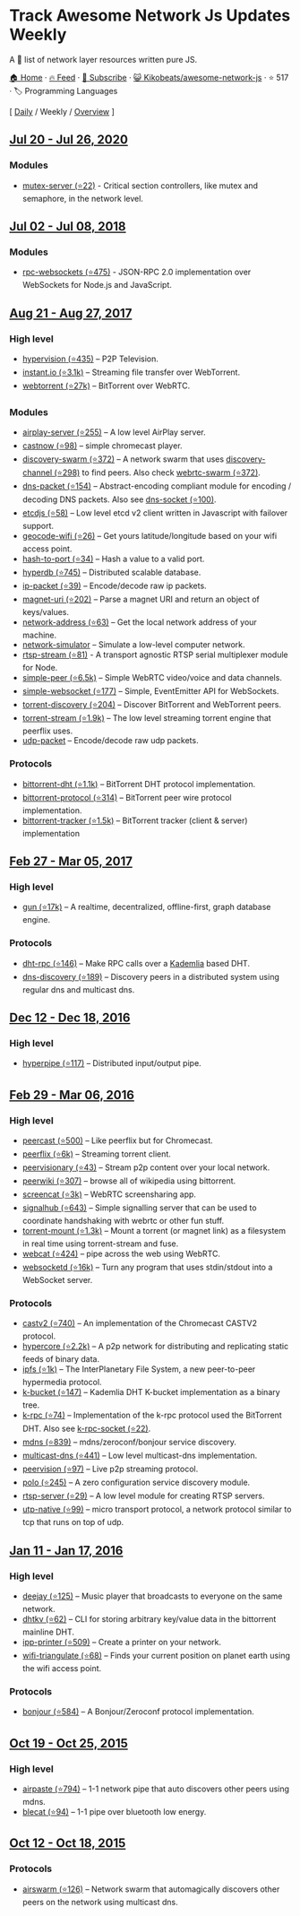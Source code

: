 # Track Awesome Network Js Updates Weekly

A :tophat: list of network layer resources written pure JS.

[🏠 Home](/README.md) · [🔥 Feed](https://test.trackawesomelist.com/Kikobeats/awesome-network-js/week/feed.xml) · [📮 Subscribe](https://trackawesomelist.us17.list-manage.com/subscribe?u=d2f0117aa829c83a63ec63c2f&id=36a103854c) · [😺 Kikobeats/awesome-network-js](https://github.com/Kikobeats/awesome-network-js/blob/master/README.md) · ⭐ 517 · 🏷️ Programming Languages

[ [Daily](/content/Kikobeats/awesome-network-js/README.md) / Weekly / [Overview](/content/Kikobeats/awesome-network-js/readme/README.md) ]



## [Jul 20 - Jul 26, 2020](/content/2020/29/README.md)

### Modules

*   [mutex-server (⭐22)](https://github.com/samchon/mutex-server) - Critical section controllers, like mutex and semaphore, in the network level.

## [Jul 02 - Jul 08, 2018](/content/2018/27/README.md)

### Modules

*   [rpc-websockets (⭐475)](https://github.com/elpheria/rpc-websockets) - JSON-RPC 2.0 implementation over WebSockets for Node.js and JavaScript.

## [Aug 21 - Aug 27, 2017](/content/2017/34/README.md)

### High level

*   [hypervision (⭐435)](https://github.com/mafintosh/hypervision) – P2P Television.
*   [instant.io (⭐3.1k)](https://github.com/webtorrent/instant.io) – Streaming file transfer over WebTorrent.
*   [webtorrent (⭐27k)](https://github.com/webtorrent/webtorrent) – BitTorrent over WebRTC.

### Modules

*   [airplay-server (⭐255)](https://github.com/watson/airplay-server) – A low level AirPlay server.
*   [castnow (⭐98)](https://github.com/xat/chromecast-player) – simple chromecast player.
*   [discovery-swarm (⭐372)](https://github.com/mafintosh/discovery-swarm) – A network swarm that uses [discovery-channel (⭐298)](https://github.com/maxogden/discovery-channel) to find peers. Also check [webrtc-swarm (⭐372)](https://github.com/mafintosh/webrtc-swarm).
*   [dns-packet (⭐154)](https://github.com/mafintosh/dns-packet) – Abstract-encoding compliant module for encoding / decoding DNS packets. Also see [dns-socket (⭐100)](https://github.com/mafintosh/dns-socket).
*   [etcdjs (⭐58)](https://github.com/mafintosh/etcdjs) – Low level etcd v2 client written in Javascript with failover support.
*   [geocode-wifi (⭐26)](https://github.com/watson/geocode-wifi) – Get yours latitude/longitude based on your wifi access point.
*   [hash-to-port (⭐34)](https://github.com/mafintosh/hash-to-port) – Hash a value to a valid port.
*   [hyperdb (⭐745)](https://github.com/mafintosh/hyperdb) – Distributed scalable database.
*   [ip-packet (⭐39)](https://github.com/mafintosh/ip-packet) – Encode/decode raw ip packets.
*   [magnet-uri (⭐202)](https://github.com/webtorrent/magnet-uri) – Parse a magnet URI and return an object of keys/values.
*   [network-address (⭐63)](https://github.com/mafintosh/network-address) – Get the local network address of your machine.
*   [network-simulator](https://github.com/substack/network-simulator) – Simulate a low-level computer network.
*   [rtsp-stream (⭐81)](https://github.com/watson/rtsp-stream) - A transport agnostic RTSP serial multiplexer module for Node.
*   [simple-peer (⭐6.5k)](https://github.com/feross/simple-peer) – Simple WebRTC video/voice and data channels.
*   [simple-websocket (⭐177)](https://github.com/feross/simple-websocket) – Simple, EventEmitter API for WebSockets.
*   [torrent-discovery (⭐204)](https://github.com/webtorrent/torrent-discovery) – Discover BitTorrent and WebTorrent peers.
*   [torrent-stream (⭐1.9k)](https://github.com/mafintosh/torrent-stream) – The low level streaming torrent engine that peerflix uses.
*   [udp-packet](https://github.com/substack/udp-packet) – Encode/decode raw udp packets.

### Protocols

*   [bittorrent-dht (⭐1.1k)](https://github.com/webtorrent/bittorrent-dht) – BitTorrent DHT protocol implementation.
*   [bittorrent-protocol (⭐314)](https://github.com/webtorrent/bittorrent-protocol) – BitTorrent peer wire protocol implementation.
*   [bittorrent-tracker (⭐1.5k)](https://github.com/webtorrent/bittorrent-tracker) – BitTorrent tracker (client & server) implementation

## [Feb 27 - Mar 05, 2017](/content/2017/9/README.md)

### High level

*   [gun (⭐17k)](https://github.com/amark/gun) – A realtime, decentralized, offline-first, graph database engine.

### Protocols

*   [dht-rpc (⭐146)](https://github.com/mafintosh/dht-rpc) – Make RPC calls over a [Kademlia](https://pdos.csail.mit.edu/\~petar/papers/maymounkov-kademlia-lncs.pdf) based DHT.
*   [dns-discovery (⭐189)](https://github.com/mafintosh/dns-discovery) – Discovery peers in a distributed system using regular dns and multicast dns.

## [Dec 12 - Dec 18, 2016](/content/2016/50/README.md)

### High level

*   [hyperpipe (⭐117)](https://github.com/mafintosh/hyperpipe) – Distributed input/output pipe.

## [Feb 29 - Mar 06, 2016](/content/2016/9/README.md)

### High level

*   [peercast (⭐500)](https://github.com/mafintosh/peercast) – Like peerflix but for Chromecast.
*   [peerflix (⭐6k)](https://github.com/mafintosh/peerflix) – Streaming torrent client.
*   [peervisionary (⭐43)](https://github.com/mafintosh/peervisionary) – Stream p2p content over your local network.
*   [peerwiki (⭐307)](https://github.com/mafintosh/peerwiki) – browse all of wikipedia using bittorrent.
*   [screencat (⭐3k)](https://github.com/maxogden/screencat) – WebRTC screensharing app.
*   [signalhub (⭐643)](https://github.com/mafintosh/signalhub) – Simple signalling server that can be used to coordinate handshaking with webrtc or other fun stuff.
*   [torrent-mount (⭐1.3k)](https://github.com/mafintosh/torrent-mount) – Mount a torrent (or magnet link) as a filesystem in real time using torrent-stream and fuse.
*   [webcat (⭐424)](https://github.com/mafintosh/webcat) – pipe across the web using WebRTC.
*   [websocketd (⭐16k)](https://github.com/joewalnes/websocketd) – Turn any program that uses stdin/stdout into a WebSocket server.

### Protocols

*   [castv2 (⭐740)](https://github.com/thibauts/node-castv2) – An implementation of the Chromecast CASTV2 protocol.
*   [hypercore (⭐2.2k)](https://github.com/mafintosh/hypercore) – A p2p network for distributing and replicating static feeds of binary data.
*   [ipfs (⭐1k)](https://github.com/ipfs/js-ipfs-api) – The InterPlanetary File System, a new peer-to-peer hypermedia protocol.
*   [k-bucket (⭐147)](https://github.com/tristanls/k-bucket) – Kademlia DHT K-bucket implementation as a binary tree.
*   [k-rpc (⭐74)](https://github.com/mafintosh/k-rpc) – Implementation of the k-rpc protocol used the BitTorrent DHT. Also see [k-rpc-socket (⭐22)](https://github.com/mafintosh/k-rpc-socket).
*   [mdns (⭐839)](https://github.com/agnat/node_mdns) – mdns/zeroconf/bonjour service discovery.
*   [multicast-dns (⭐441)](https://github.com/mafintosh/multicast-dns) – Low level multicast-dns implementation.
*   [peervision (⭐97)](https://github.com/mafintosh/peervision) – Live p2p streaming protocol.
*   [polo (⭐245)](https://github.com/mafintosh/polo) – A zero configuration service discovery module.
*   [rtsp-server (⭐29)](https://github.com/watson/rtsp-server) – A low level module for creating RTSP servers.
*   [utp-native (⭐99)](https://github.com/mafintosh/utp-native) – micro transport protocol, a network protocol similar to tcp that runs on top of udp.

## [Jan 11 - Jan 17, 2016](/content/2016/2/README.md)

### High level

*   [deejay (⭐125)](https://github.com/mafintosh/deejay) – Music player that broadcasts to everyone on the same network.
*   [dhtkv (⭐62)](https://github.com/maxogden/dhtkv) – CLI for storing arbitrary key/value data in the bittorrent mainline DHT.
*   [ipp-printer (⭐509)](https://github.com/watson/ipp-printer) – Create a printer on your network.
*   [wifi-triangulate (⭐68)](https://github.com/watson/wifi-triangulate) – Finds your current position on planet earth using the wifi access point.

### Protocols

*   [bonjour (⭐584)](https://github.com/watson/bonjour) – A Bonjour/Zeroconf protocol implementation.

## [Oct 19 - Oct 25, 2015](/content/2015/42/README.md)

### High level

*   [airpaste (⭐794)](https://github.com/mafintosh/airpaste) – 1-1 network pipe that auto discovers other peers using mdns.
*   [blecat (⭐94)](https://github.com/mafintosh/blecat) – 1-1 pipe over bluetooth low energy.

## [Oct 12 - Oct 18, 2015](/content/2015/41/README.md)

### Protocols

*   [airswarm (⭐126)](https://github.com/mafintosh/airswarm) – Network swarm that automagically discovers other peers on the network using multicast dns.